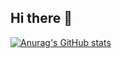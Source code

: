 ## Hi there 👋

[![Anurag's GitHub stats](https://github-readme-stats.vercel.app/api?username=anuraghazra)](https://github.com/WanderingWalnut/github-readme-stats)

<!--
**WanderingWalnut/WanderingWalnut** is a ✨ _special_ ✨ repository because its `README.md` (this file) appears on your GitHub profile.

Here are some ideas to get you started:

- 🔭 I’m currently working on ...
- 🌱 I’m currently learning ...
- 👯 I’m looking to collaborate on ...
- 🤔 I’m looking for help with ...
- 💬 Ask me about ...
- 📫 How to reach me: ...
- 😄 Pronouns: ...
- ⚡ Fun fact: ...
-->
